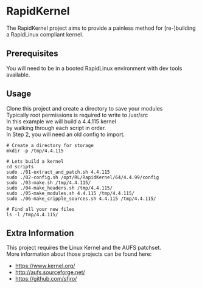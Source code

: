 # RapidKernel
The RapidKernel project aims to provide a painless method for [re-]building a RapidLinux compliant kernel.

## Prerequisites
You will need to be in a booted RapidLinux environment with dev tools available.

## Usage
Clone this project and create a directory to save your modules \
Typically root permissions is required to write to /usr/src \
In this example we will build a 4.4.115 kernel \
by walking through each script in order. \
In Step 2, you will need an old config to import.


```
# Create a directory for storage
mkdir -p /tmp/4.4.115

# Lets build a kernel
cd scripts
sudo ./01-extract_and_patch.sh 4.4.115
sudo ./02-config.sh /opt/RL/RapidKernel/64/4.4.99/config
sudo ./03-make.sh /tmp/4.4.115/
sudo ./04-make_headers.sh /tmp/4.4.115/
sudo ./05-make_modules.sh 4.4.115 /tmp/4.4.115/
sudo ./06-make_cripple_sources.sh 4.4.115 /tmp/4.4.115/

# Find all your new files
ls -l /tmp/4.4.115/
```

## Extra Information
This project requires the Linux Kernel and the AUFS patchset. \
More information about those projects can be found here:
* https://www.kernel.org/
* http://aufs.sourceforge.net/
* https://github.com/sfjro/
